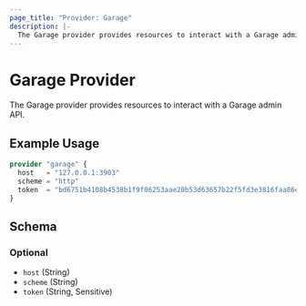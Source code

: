 ```yaml
---
page_title: "Provider: Garage"
description: |-
  The Garage provider provides resources to interact with a Garage admin API.
---
```


# Garage Provider

The Garage provider provides resources to interact with a Garage admin API.

## Example Usage

```terraform
provider "garage" {
  host   = "127.0.0.1:3903"                                                   # optionally use GARAGE_HOST env var
  scheme = "http"                                                             # optionally use GARAGE_SCHEME env var, https is the default
  token  = "bd6751b4108b4538b1f9f06253aae20b53d63657b22f5fd3e3816faa86e76fb6" # optionally use GARAGE_TOKEN env var
}
```

<!-- schema generated by tfplugindocs -->
## Schema

### Optional

- `host` (String)
- `scheme` (String)
- `token` (String, Sensitive)
